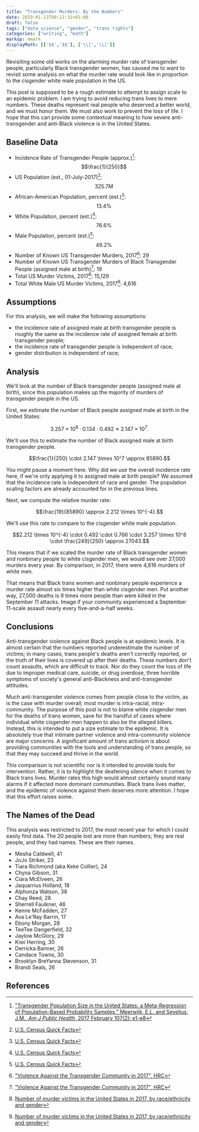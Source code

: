 ```yaml
---
title: "Transgender Murders: By the Numbers"
date: 2019-01-13T00:12:31+01:00
draft: false
tags: ["data science", "gender", "trans rights"]
categories: ["writing", "math"]
markup: mmark
displayMath: [['$$','$$'], ['\\[','\\]']]
---
```


Revisiting some old works on the alarming murder rate of transgender people, particularly Black transgender women, has caused me to want to revisit some analysis on what the murder rate would look like in proportion to the cisgender white male population in the US.

<!--more-->

This post is supposed to be a rough estimate to attempt to assign scale to an epidemic problem. I am trying to avoid reducing trans lives to mere numbers. These deaths represent real people who deserved a better world, and we must honor them. We must also work to prevent the loss of life. I hope that this can provide some contextual meaning to how severe anti-transgender and anti-Black violence is in the United States.

## Baseline Data

- Incidence Rate of Transgender People (approx.)[^1]: $$\frac{1}{250}$$
- US Population (est., 01-July-2017)[^2]: $$325.7\textrm{M}$$
- African-American Population, percent (est.)[^2]: $$13.4\%$$
- White Population, percent (est.)[^2]: $$76.6\%$$
- Male Population, percent (est.)[^2]: $$49.2\%$$
- Number of Known US Transgender Murders, 2017[^3]: 29
- Number of Known US Transgender Murders of Black Transgender People (assigned male at birth)[^3]: 19
- Total US Murder Victims, 2017[^4]: 15,129
- Total White Male US Murder Victims, 2017[^4]: 4,616

## Assumptions

For this analysis, we will make the following assumptions:

- the incidence rate of assigned male at birth transgender people is roughly the same as the incidence rate of assigned female at birth transgender people;
- the incidence rate of transgender people is independent of race;
- gender distribution is independent of race;

## Analysis

We'll look at the number of Black transgender people (assigned male at birth), since this population makes up the majority of murders of transgender people in the US.

First, we estimate the number of Black people assigned male at birth in the United States:

$$3.257 \times 10^8 \cdot 0.134 \cdot 0.492 \approx 2.147 \times 10^7.$$

We'll use this to estimate the number of Black assigned male at birth transgender people.

$$\frac{1}{250} \cdot 2.147 \times 10^7 \approx 85890.$$

You might pause a moment here. Why did we use the overall incidence rate here, if we're only applying it to assigned male at birth people? We assumed that the incidence rate is independent of race and gender. The population scaling factors are already accounted for in the previous lines.

Next, we compute the relative murder rate:

$$\frac{19}{85890} \approx 2.212 \times 10^{-4}.$$

We'll use this rate to compare to the cisgender white male population.

$$2.212 \times 10^{-4} \cdot 0.492 \cdot 0.766 \cdot 3.257 \times 10^8 \cdot \frac{249}{250} \approx 27043.$$

This means that if we scaled the murder rate of Black transgender women and nonbinary people to white cisgender men, we would see over 27,000 murders every year. By comparison, in 2017, there were 4,616 murders of white men.

That means that Black trans women and nonbinary people experience a murder rate almost six times higher than white cisgender men. Put another way, 27,000 deaths is 9 times more people than were killed in the September 11 attacks. Image if your community experienced a September 11-scale assault nearly every five-and-a-half weeks.

## Conclusions

Anti-transgender violence against Black people is at epidemic levels. It is almost certain that the numbers reported underestimate the number of victims; in many cases, trans people's deaths aren't correctly reported, or the truth of their lives is covered up after their deaths. These numbers don't count assaults, which are difficult to track. Nor do they count the loss of life due to improper medical care, suicide, or drug overdose, three horrible symptoms of society's general anti-Blackness and anti-transgender attitudes.

Much anti-transgender violence comes from people close to the victim, as is the case with murder overall; most murder is intra-racial, intra-community. The purpose of this post is not to blame white cisgender men for the deaths of trans women, save for the handful of cases where individual white cisgender men happen to also be the alleged killers. Instead, this is intended to put a size estimate to the epidemic. It is absolutely true that intimate partner violence and intra-community violence are major concerns. A significant amount of trans activism is about providing communities with the tools and understanding of trans people, so that they may succeed and thrive in the world.

This comparison is not scientific nor is it intended to provide tools for intervention. Rather, it is to highlight the deafening silence when it comes to Black trans lives. Murder rates this high would almost certainly sound many alarms if it affected more dominant communities. Black trans lives matter, and the epidemic of violence against them deserves more attention. I hope that this effort raises some.

## The Names of the Dead

This analysis was restricted to 2017, the most recent year for which I could easily find data. The 20 people lost are more than numbers; they are real people, and they had names. These are their names.

- Mesha Caldwell, 41
- JoJo Striker, 23
- Tiara Richmond (aka Keke Collier), 24
- Chyna Gibson, 31
- Ciara McElveen, 26
- Jaquarrius Holland, 18
- Alphonza Watson, 38
- Chay Reed, 28
- Sherrell Faulkner, 46
- Kenne McFadden, 27
- Ava Le'Ray Barrin, 17
- Ebony Morgan, 28
- TeeTee Dangerfield, 32
- Jaylow McGlory, 29
- Kiwi Herring, 30
- Derricka Banner, 26
- Candace Towns, 30
- Brooklyn BreYanna Stevenson, 31
- Brandi Seals, 26


## References

[^1]: ["Transgender Population Size in the United States: a Meta-Regression of Population-Based Probability Samples," Meerwijk, E.L. and Sevelius, J.M., _Am J Public Health_, 2017 February 107(2): e1-e8](https://www.ncbi.nlm.nih.gov/pmc/articles/PMC5227946/)
[^2]: [U.S. Census Quick Facts](https://www.census.gov/quickfacts/fact/table/US/PST045217)
[^3]: ["Violence Against the Transgender Community in 2017", HRC](https://www.hrc.org/resources/violence-against-the-transgender-community-in-2017)
[^4]: [Number of murder victims in the United States in 2017, by race/ethnicity and gender](https://www.statista.com/statistics/251877/murder-victims-in-the-us-by-race-ethnicity-and-gender/)